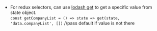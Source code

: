 - For redux selectors, can use [lodash get](https://lodash.com/docs/#get) to get a specific value from state object.  
`const getCompanyList = () => state => get(state, 'data.companyList', [])`   //pass default if value is not there
